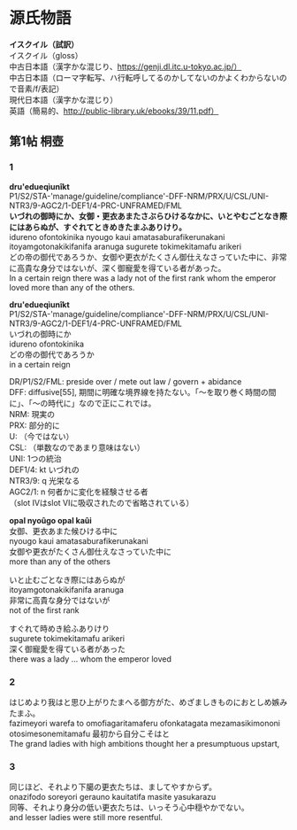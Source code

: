 # 源氏物語  
  
**イスクイル（試訳）**  
イスクイル（gloss）  
中古日本語（漢字かな混じり、https://genji.dl.itc.u-tokyo.ac.jp/）  
中古日本語（ローマ字転写、ハ行転呼してるのかしてないのかよくわからないので音素/f/表記）  
現代日本語（漢字かな混じり）  
英語（簡易的、http://public-library.uk/ebooks/39/11.pdf）  
  
## 第1帖 桐壺  
### 1
**dru'edueqìunîkt**  
P1/S2/STA-'manage/guideline/compliance'-DFF-NRM/PRX/U/CSL/UNI-NTR3/9-AGC2/1-DEF1/4-PRC-UNFRAMED/FML  
**いづれの御時にか、女御・更衣あまたさぶらひけるなかに、いとやむごとなき際にはあらぬが、すぐれてときめきたまふありけり。**  
idureno ofontokinika nyougo kaui amatasaburafikerunakani itoyamgotonakikifanifa aranuga sugurete tokimekitamafu arikeri  
どの帝の御代であろうか、女御や更衣がたくさん御仕えなさっていた中に、非常に高貴な身分ではないが、深く御寵愛を得ている者があった。  
In a certain reign there was a lady not of the first rank whom the emperor loved more than any of the others.  
  
  
**dru'edueqìunîkt**  
P1/S2/STA-'manage/guideline/compliance'-DFF-NRM/PRX/U/CSL/UNI-NTR3/9-AGC2/1-DEF1/4-PRC-UNFRAMED/FML  
いづれの御時にか  
idureno ofontokinika  
どの帝の御代であろうか  
in a certain reign  
  
DR/P1/S2/FML: preside over / mete out law / govern + abidance   
DFF: diffusive[55], 期間に明確な境界線を持たない。「〜を取り巻く時間の間に」、「〜の時代に」なので正にこれでは。  
NRM: 現実の  
PRX: 部分的に  
U: （今ではない）  
CSL: （単数なのであまり意味はない）  
UNI: 1つの統治  
DEF1/4: kt いづれの  
NTR3/9: q 光栄なる  
AGC2/1: n 何者かに変化を経験させる者  
（slot IVはslot VIに吸収されたので省略されている）  
  
  
**opal nyoûgo opal kaûi**  
女御、更衣あまた候ひける中に  
nyougo kaui amatasaburafikerunakani  
女御や更衣がたくさん御仕えなさっていた中に  
more than any of the others  
  
いと止むごとなき際にはあらぬが  
itoyamgotonakikifanifa aranuga  
非常に高貴な身分ではないが  
not of the first rank  
  
すぐれて時めき給ふありけり  
sugurete tokimekitamafu arikeri  
深く御寵愛を得ている者があった  
there was a lady ... whom the emperor loved  
  
  
### 2
はじめより我はと思ひ上がりたまへる御方がた、めざましきものにおとしめ嫉みたまふ。  
fazimeyori warefa to omofiagaritamaferu ofonkatagata mezamasikimononi otosimesonemitamafu
最初から自分こそはと  
The grand ladies with high ambitions thought her a presumptuous upstart,  
  
  
### 3
同じほど、それより下臈の更衣たちは、ましてやすからず。  
onazifodo soreyori gerauno kauitatifa masite yasukarazu  
同等、それより身分の低い更衣たちは、いっそう心中穏やかでない。  
and lesser ladies were still more resentful.  
